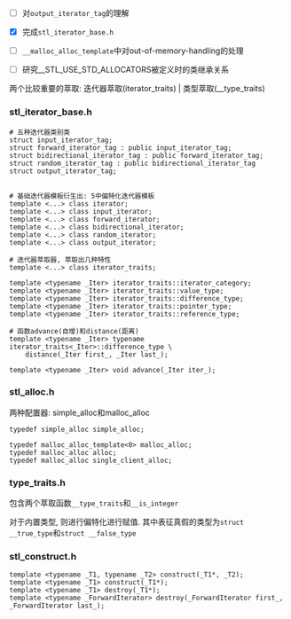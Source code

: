 
- [ ] 对`output_iterator_tag`的理解
- [x] 完成`stl_iterator_base.h`
- [ ] `__malloc_alloc_template`中对out-of-memory-handling的处理
- [ ] 研究__STL_USE_STD_ALLOCATORS被定义时的类继承关系


两个比较重要的萃取: 迭代器萃取(iterator_traits) | 类型萃取(__type_traits)

### stl_iterator_base.h

```
# 五种迭代器类别类
struct input_iterator_tag;
struct forward_iterator_tag : public input_iterator_tag;
struct bidirectional_iterator_tag : public forward_iterator_tag;
struct random_iterator_tag : public bidirectional_iterator_tag
struct output_iterator_tag;


# 基础迭代器模板衍生出: 5中偏特化迭代器模板
template <...> class iterator;
template <...> class input_iterator;
template <...> class forward_iterator;
template <...> class bidirectional_iterator;
template <...> class random_iterator;
template <...> class output_iterator;

# 迭代器萃取器, 萃取出几种特性
template <...> class iterator_traits;

template <typename _Iter> iterator_traits::iterator_category;
template <typename _Iter> iterator_traits::value_type;
template <typename _Iter> iterator_traits::difference_type;
template <typename _Iter> iterator_traits::pointer_type;
template <typename _Iter> iterator_traits::reference_type;

# 函数advance(自增)和distance(距离)
template <typename _Iter> typename iterator_traits<_Iter>::difference_type \
    distance(_Iter first_, _Iter last_);

template <typename _Iter> void advance(_Iter iter_);

```

### stl_alloc.h

两种配置器: simple_alloc和malloc_alloc

```
typedef simple_alloc simple_alloc;

typedef malloc_alloc_template<0> malloc_alloc;
typedef malloc_alloc alloc;
typedef malloc_alloc single_client_alloc;
```

### type_traits.h

包含两个萃取函数`__type_traits`和`__is_integer`

对于内置类型, 则进行偏特化进行赋值. 其中表征真假的类型为`struct __true_type`和`struct __false_type`


### stl_construct.h

```
template <typename _T1, typename _T2> construct(_T1*, _T2);
template <typename _T1> construct(_T1*);
template <typename _T1> destroy(_T1*);
template <typename _ForwardIterator> destroy(_ForwardIterator first_, _ForwardIterator last_);
```

